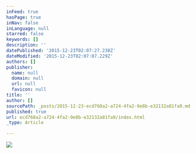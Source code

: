 ```yaml
---
inFeed: true
hasPage: true
inNav: false
inLanguage: null
starred: false
keywords: []
description: ''
datePublished: '2015-12-23T02:07:27.238Z'
dateModified: '2015-12-23T02:07:07.229Z'
authors: []
publisher:
  name: null
  domain: null
  url: null
  favicon: null
title: ''
author: []
sourcePath: _posts/2015-12-23-ecd768a2-a724-4fa2-9e8b-e32132a81fa9.md
published: true
url: ecd768a2-a724-4fa2-9e8b-e32132a81fa9/index.html
_type: Article

---
```

![](https://the-grid-user-content.s3-us-west-2.amazonaws.com/0408bd48-1f8a-4c40-9533-b457abad0556.jpg)